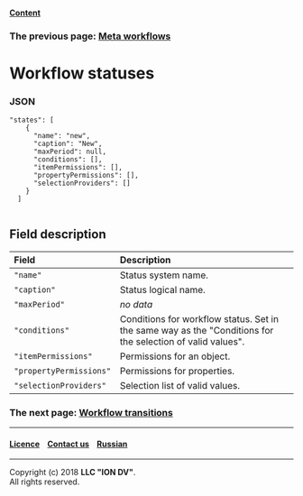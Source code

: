 #### [Content](/docs/en/index.md)

### The previous page: [Meta workflows](meta_workflows.md)

# Workflow statuses

### JSON

```
"states": [
    {
      "name": "new",
      "caption": "New",
      "maxPeriod": null,
      "conditions": [],
      "itemPermissions": [],
      "propertyPermissions": [],
      "selectionProviders": []
    }
  ]
  
```
## Field description 

| Field | Description  |
|:-----|:-----------|
|`"name"`|  Status system name.|
|`"caption"`| Status logical name.|
|`"maxPeriod"`|  _no data_ |
|`"conditions"`|  Conditions for workflow status. Set in the same way as the "Conditions for the selection of valid values".|
|`"itemPermissions"`| Permissions for an object. |
|`"propertyPermissions"`|   Permissions for properties. |
|`"selectionProviders"`|   Selection list of valid values. |


### The next page: [Workflow transitions](transitions_wf.md)

--------------------------------------------------------------------------  


 #### [Licence](/LICENSE) &ensp;  [Contact us](https://iondv.com/portal/contacts) &ensp;  [Russian](/docs/ru/2_system_description/metadata_structure/meta_workflows/status_wf.md)   &ensp;  
 
 --------------------------------------------------------------------------  

Copyright (c) 2018 **LLC "ION DV"**.  
All rights reserved. 